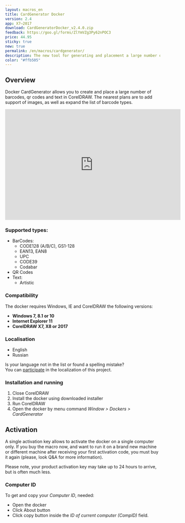 ```yaml
---
layout: macros_en
title: CardGenerator Docker
version: 2.4
app: X7–2017
download: CardGeneratorDocker_v2.4.0.zip
feedback: https://goo.gl/forms/ZlYmVZg3Py62nPOC3
price: 44.95
sticky: true
new: true
permalink: /en/macros/cardgenerator/
description: The new tool for generating and placement a large number of barcodes, qr codes and text, based on variables data, developed especially for actual CorelDRAW versions (X7–2017).
color: "#ffb505"
---
```


## Overview

Docker CardGenerator allows you to create and place a large number of barcodes, qr codes and text in CorelDRAW.
The nearest plans are to add support of images, as well as expand the list of barcode types.

<iframe width="570" height="360" src="https://www.youtube.com/embed/X-K_WqJ5GXI?rel=0" frameborder="0" allowfullscreen></iframe>

### Supported types:

* BarCodes:
  * CODE128 (A/B/C), GS1-128
  * EAN13, EAN8
  * UPC
  * CODE39
  * Codabar
* QR Codes
* Text:
  * Artistic

### Compatibility

The docker requires Windows, IE and CorelDRAW the following versions:

* **Windows 7, 8.1 or 10**
* **Internet Explorer 11**
* **CorelDRAW X7, X8 or 2017**

### Localisation

* English
* Russian

Is your language not in the list or found a spelling mistake?   
You can [participate](https://poeditor.com/join/project/BCyk4vVbhr) in the localization of this project.

### Installation and running

1. Close CorelDRAW
1. Install the docker using downloaded installer
1. Run CorelDRAW
1. Open the docker by menu command _Window > Dockers > CardGenerator_

## Activation

A single activation key allows to activate the docker on a single computer only.
If you buy the macro now, and want to run it on a brand new machine or different machine after receiving
your first activation code, you must buy it again (please, look Q&A for more information).

Please note, your product activation key may take up to 24 hours to arrive, but is often much less.

### Computer ID

To get and copy your _Computer ID_, needed:

* Open the docker
* Click About button
* Click copy button inside the _ID of current computer (CompID)_ field.

